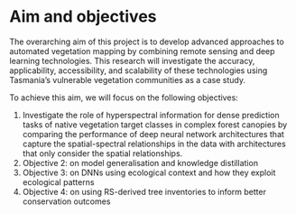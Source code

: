# Aim and objectives

The overarching aim of this project is to develop advanced approaches to automated vegetation mapping by combining remote sensing and deep learning technologies. This research will investigate the accuracy, applicability, accessibility, and scalability of these technologies using Tasmania’s vulnerable vegetation communities as a case study.

To achieve this aim, we will focus on the following objectives:

1. Investigate the role of hyperspectral information for dense prediction tasks of native vegetation target classes in complex forest canopies by comparing the performance of deep neural network architectures that capture the spatial-spectral relationships in the data with architectures that only consider the spatial relationships.
2. Objective 2: on model generalisation and knowledge distillation
3. Objective 3: on DNNs using ecological context and how they exploit ecological patterns
4. Objective 4: on using RS-derived tree inventories to inform better conservation outcomes
